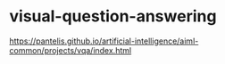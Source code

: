 # visual-question-answering
https://pantelis.github.io/artificial-intelligence/aiml-common/projects/vqa/index.html
